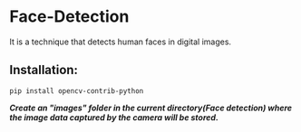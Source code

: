 # Face-Detection
It is a technique that detects human faces in digital images.

## Installation:
```
pip install opencv-contrib-python
```

***Create an "images" folder in the current directory(Face detection) where the image data captured by the camera will be stored.***
